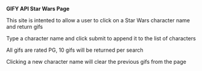 **GIFY API Star Wars Page**

This site is intented to allow a user to click on a Star Wars character name and return gifs

Type a character name and click submit to append it to the list of characters

All gifs are rated PG, 10 gifs will be returned per search

Clicking a new character name will clear the previous gifs from the page

